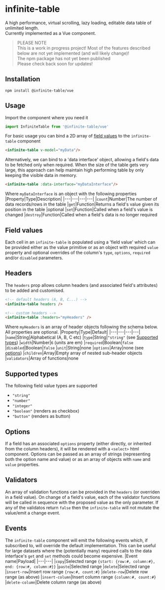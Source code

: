 # infinite-table
A high performance, virtual scrolling, lazy loading, editable data table of unlimited length.<br>Currently implemented as a Vue component.


>PLEASE NOTE<br>
This is a work in progress project! Most of the features described below are not yet implemented (and will likely change)!<br>
The npm package has not yet been published<br>
Please check back soon for updates!

## Installation

```
npm install @infinite-table/vue
```
## Usage

Import the component where you need it
```javascript
import InfiniteTable from '@infinite-table/vue'
```
For basic usage you can bind a 2D array of [field values](#fieldValues) to the `infinite-table` component
```html
<infinite-table v-model="myData"/>
```
Alternatively, we can bind to a 'data interface' object, allowing a field's data to be fetched only when required. When the size of the table gets very large, this approach can help maintain high performing table by only keeping the visible data in memory.
```html
<infinite-table :data-interface="myDataInterface"/>
```
Where `myDataInterface` is an object with the following properties
|Property|Type|Description|
|---|---|---|---|
|`count`|Number|The number of data records/rows in the table
|`get`|Function|Returns a field's value given its position in the table
|optional
|`set`|Function|Called when a field's value is changed
|`destroy`|Function|Called when a field's data is no longer required

## Field values<a name="fieldValues"></a>
Each cell in an `infinite-table` is populated using a 'field value' which can be provided either as the value primitive or as an object with required `value` property and optional overrides of the column's `type`, `options`, `required` and/or `disabled` parameters.

## Headers
The `headers` prop allows column headers (and associated field's attributes) to be added and customised.
```html
<!-- default headers (A, B, C...) -->
<infinite-table headers />

<!-- custom headers -->
<infinite-table :headers="myHeaders" />
```
Where `myHeaders` is an array of header objects following the schema below.<br> All properties are optional.
|Property|Type|Default|
|---|---|---|---|
|`name`|String|Alphabetical (A, B, C etc)
|`type`|String|`"string"` (see [Supported types](#SupportedTypes))
|`width`|Number|`6` (units are em)
|`required`|Boolean|`false`
|`disabled`|Boolean|`false`
|`unit`|String|none
|`options`|Array|none (see [options](#Options))
|`children`|Array|Empty array of nested sub-header objects
|`validators`|Array of functions|none

## Supported types<a name="SupportedTypes"></a>
The following field value types are supported
* `"string"`
* `"number"`
* `"integer"`
* `"boolean"` (renders as checkbox)
* `"button"` (renders as button)

## Options<a name="options"></a>
If a field has an associated `options` property (either directly, or inherited from the column headers), it will be rendered with a `<select>` html component. Options can be passed as an array of strings (representing both the option name and value) or as an array of objects with `name` and `value` properties.

## Validators
An array of validation functions can be provided in the `headers` (or overriden in a field value). On change of a field's value, each of the validator functions will be called in sequence with the proposed value as the only parameter. If any of the validatos return `false` then the `infinite-table` will not mutate the value/emit a change event.

## Events
The `infinite-table` component will emit the following events which, if subscribed to, will override the default implementation. This can be useful for large datasets where the (potentially many) required calls to the data interface's `get` and `set` methods could become expensive.
|Event name|Payload|
|---|---|
|`copy`|Selected range `{start: {row:#, column:#}, end: {row:#, column:#}}`
|`paste`|Selected range
|`delete`|Selected range
|`insert-row`|Insert row range `{row:#, count:#}`
|`delete-row`|Delete row range (as above)
|`insert-column`|Insert column range `{column:#, count:#}`
|`delete-column`|Delete column range (as above)